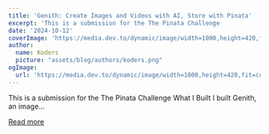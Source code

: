 ```yaml
---
title: 'Genith: Create Images and Videos with AI, Store with Pinata'
excerpt: 'This is a submission for the The Pinata Challenge            What I Built   I built Genith, an image...'
date: '2024-10-12'
coverImage: 'https://media.dev.to/dynamic/image/width=1000,height=420,fit=cover,gravity=auto,format=auto/https%3A%2F%2Fdev-to-uploads.s3.amazonaws.com%2Fuploads%2Farticles%2Fttzm2g47i40jm6bvh232.png'
author:
  name: Koders
  picture: "assets/blog/authors/koders.png"
ogImage:
  url: 'https://media.dev.to/dynamic/image/width=1000,height=420,fit=cover,gravity=auto,format=auto/https%3A%2F%2Fdev-to-uploads.s3.amazonaws.com%2Fuploads%2Farticles%2Fttzm2g47i40jm6bvh232.png'
---
```


This is a submission for the The Pinata Challenge            What I Built   I built Genith, an image...

[Read more](https://dev.to/sholajegede/genith-create-images-and-videos-with-ai-store-with-pinata-3a82)
